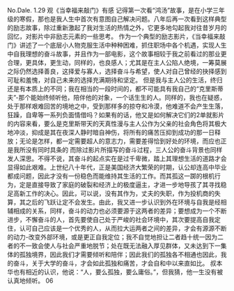 No.Dale.
1.29
观《当幸福来敲门》有感
记得第一次看“鸿汤”故事，是在小学三年级的寒假，那也是我人生中首次有意图自己解决问题。八年后再一次看到这样典型的励志故事，除过重新激起了我对生活的热情之外，它更多地勾起我对往昔岁月的回忆，对影片中非励志元素的一些思考。
作为一个典型的励志影片，《当幸福来敲门》讲述了一个底层小人物克服生活中种种困难，抓住职场中各个机遇，实现人生中自我理想的奋斗故事，并且作为一部电影，这个故事相较于我之前看过的那业更合理，更具体，更生动，同样的，也良感人；尤其是在主人公陷人绝境，一筹莫展之际仍然选择善良，这择爱与寡人，选择奋斗与希望，使人对自己曾经的抉择感到可耻和羞愧，对自己未来的选择充满期待和坚定。
但是我与主人公的生活，终归还是有本质上的不同；我在相当的一段时间的，都不可能具有我自己的“克里斯蒂夫”-那个能始终倾听他，陪伴他的对象，一个话生生的人。同样的，我也在疑惑，处于那样艰难回苦的境地之中，受到那样多的掠夺和冷漠，他难道不会产生生落，狂躁，自卑等一系列负面情借吗？如果有的话，他又是如何解决它们的2单就影片的内容来看，要么是克里斯带天的天真性漫与主人公作为父亲的社会角色将其极大地冲淡，抑成是其在夜深人静时暗自神伤，将所有的痛苦压抑到成功的那一日释放；无论是怎样，都一定需要超人的意志力，需要差得恰到好处的环境，而应也正是我所没有同时具条的
而除过影片所描写的奋斗过程，三人公的奋斗背景也同样发人深思。不得不说，其奋斗的起点实在是过千卑微，踏上其理想生活的道路才会显得如此艰难。上世纪八十年代，正是美国经济大繁荣的时期，认公却连高中毕业都成问题，因此才没有一份稳色而能维持其生活的工作。而其孤这一踯的根机行为，定是直接导致了家庭的破裂和经济上的极度逼主，才进一步地导孩了其寻找稳足高新工作的决心。因此，可以说，没有其作为，丈夫的失职，作为投机商的失算，其之后的飞跃让定不会发生。由此，我又进一步认识到外在环境与自我是经相辅相成的关系，同样，奋斗的动力也必须要源于这两者的差异；要想成为一个不断进步，不懈奋斗的人，首先要使自己处于严峻的社会环境中，其次要提高自我定住，认可自己应该是一个优秀的人，从而拉大运两者之间的差异，才会有源源不断的动力-改变外部环境，或是更正自我定位；我不自觉地担让二者趋十统一因为二者的不一致会使人与社会严重地脱节；处在既无法融入厚见群体，又未达到下一集体的孤独境界，因此我们才需要倾听和陪伴；因此我们的孤独各不相通也因此，我的奋斗，关于大学的奋斗，才会如此孤独和痛苦，才会自和中以来直如比。
叔本华也有相近的认识，他说：“人，要么孤独，要么庸俗。”，但我猜，他一生没有被认真地倾听。
06
